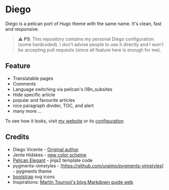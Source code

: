 # Diego

Diego is a pelican port of Hugo theme with the same name. It's clean, fast and
responsive.

> :warning: **PS**: This repository contains my personal Diego configuration
> (some hardcoded). I don't advise people to use it directly and I won't be
> accepting pull requests (since all feature here is enough for me).

## Feature

- Translatable pages
- Comments
- Language switching via pelican's i18n_subsites
- Hide specific article
- popular and favourite articles
- nice paragraph divider, TOC, and alert
- many more ...

To see how it looks, visit [my website][my-web] or its [configuration][sc]

## Credits

- Diego Vicente - [Original author](https://gitlab.com/DiegoVicente/diegovicente.gitlab.io)
- Jente Hidskes - [new color scheme](https://github.com/Hjdskes/diego-hugo-theme)
- [Pelican Elegant](https://github.com/Pelican-Elegant/elegant) - jinja2
  template code
- pygments-vimstyles - [https://github.com/uraimo/pygments-vimstyles] - pygments theme
- [bootstrap](https://github.com/twbs/icons) svg icons
- Inspirations: [Martin Tournoij's blog](https://www.arp242.net/),[Markdown guide web](https://www.markdownguide.org/)

[my-web]: https://azzamsa.com/
[sc]: https://github.com/azzamsa/azzamsa.github.io
